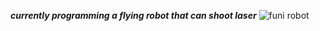 ***currently programming a flying robot that can shoot laser***
![funi robot](https://cdn.vox-cdn.com/thumbor/BcKkgOnZXQbKsXmpypbnduxa7TE=/1400x1400/filters:format(jpeg)/cdn.vox-cdn.com/uploads/chorus_asset/file/2487662/Terminator_Screencap_15.0.jpg)
